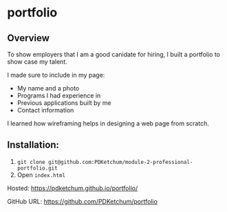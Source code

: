 # portfolio

## Overview

To show employers that I am a good canidate for hiring, I built a portfolio to show case my talent.

I made sure to include in my page:

- My name and a photo
- Programs I had experience in
- Previous applications built by me
- Contact information

I learned how wireframing helps in designing a web page from scratch.

## Installation:

1. `git clone git@github.com:PDKetchum/module-2-professional-portfolio.git`
2. Open `index.html`

Hosted: https://pdketchum.github.io/portfolio/

GitHub URL: https://github.com/PDKetchum/portfolio
